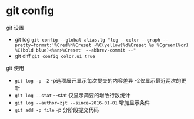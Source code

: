 git config
====

git 设置
* git log `git config --global alias.lg "log --color --graph --pretty=format:'%Cred%h%Creset -%C(yellow)%d%Creset %s %Cgreen(%cr) %C(bold blue)<%an>%Creset' --abbrev-commit --"`
* git diff `git config color.ui true`

git 使用
* `git log -p -2`  -p选项展开显示每次提交的内容差异 -2仅显示最近两次的更新
* `git log --stat` --stat 仅显示简要的增改行数统计 
* `git log --author=zjt --since=2016-01-01` 增加显示条件  
* `git add -p file` -p 分阶段提交代码
